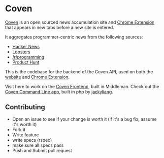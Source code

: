 # Coven
[Coven](http://www.coven.link) is an open sourced news accumulation site and [Chrome Extension](https://chrome.google.com/webstore/detail/ifmjfbcenpbeenngpjhmkflkbaeacdjo) that appears in new tabs before a new site is entered.

It aggregates programmer-centric news from the following sources:

- [Hacker News](http://news.ycombinator.com)
- [Lobsters](https://lobste.rs/)
- [/r/programming](http://www.reddit.com/r/programming)
- [Product Hunt](http://www.producthunt.com/)

This is the codebase for the backend of the Coven API, used on both the [website](http://www.coven.link) and [Chrome Extension](https://chrome.google.com/webstore/detail/ifmjfbcenpbeenngpjhmkflkbaeacdjo).

Visit here to work on the [Coven Frontend](https://www.github.com/goddamnyouryan/coven), built in Middleman.
Check out the [Coven Command Line app](https://github.com/jackyliang/coven-cli), built in php by [jackyliang](https://github.com/jackyliang).


## Contributing
- Open an issue to see if your change is worth it (if it's a bug fix, assume it's worth it)
- Fork it
- Write feature
- write specs (rspec)
- make sure all specs pass
- Push and Submit pull request
